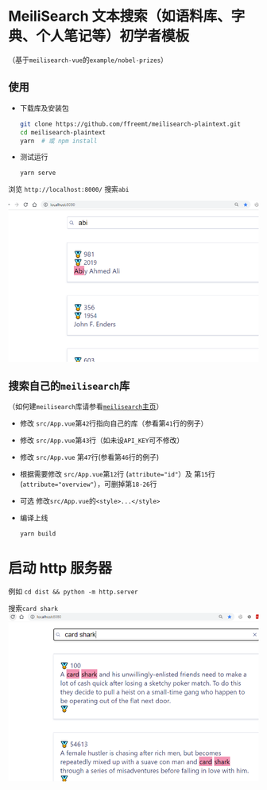 # MeiliSearch 文本搜索（如语料库、字典、个人笔记等）初学者模板
（基于`meilisearch-vue`的`example/nobel-prizes`）

## 使用

*   下载库及安装包
    ```bash
    git clone https://github.com/ffreemt/meilisearch-plaintext.git
    cd meilisearch-plaintext
    yarn  # 或 npm install
    ```

*   测试运行
    ```bash
    yarn serve
    ```

浏览 `http://localhost:8000/` 搜索`abi`

[![Nobel prizes demo](img/demo.png)]()

## 搜索自己的`meilisearch`库

 （如何建`meilisearch`库请参看[`meilisearch`主页](https://www.meilisearch.com/)）

*   修改 `src/App.vue`第`42`行指向自己的库（参看第`41`行的例子）
*   修改 `src/App.vue`第`43`行（如未设`API_KEY`可不修改）
*   修改 `src/App.vue` 第`47`行(参看第`46`行的例子)
*   根据需要修改 `src/App.vue`第`12`行 (`attribute="id"`）及 第`15`行 (`attribute="overview"`），可删掉第`18-26`行

*   可选
修改`src/App.vue`的`<style>...</style>`

*   编译上线
    ```
    yarn build
    ```


# 启动 http 服务器
例如 `cd dist && python -m http.server`

搜索`card shark`
[![Movies demo](img/demo1.png)]()